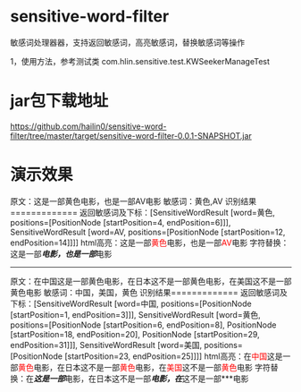 # sensitive-word-filter


敏感词处理器器，支持返回敏感词，高亮敏感词，替换敏感词等操作

1，使用方法，参考测试类
com.hlin.sensitive.test.KWSeekerManageTest


# jar包下载地址
https://github.com/hailin0/sensitive-word-filter/tree/master/target/sensitive-word-filter-0.0.1-SNAPSHOT.jar




# 演示效果

原文：这是一部黄色电影，也是一部AV电影
敏感词：黄色,AV
识别结果=============
返回敏感词及下标：[SensitiveWordResult [word=黄色, positions=[PositionNode [startPosition=4, endPosition=6]]], SensitiveWordResult [word=AV, positions=[PositionNode [startPosition=12, endPosition=14]]]]
html高亮：这是一部<font color='red'>黄色</font>电影，也是一部<font color='red'>AV</font>电影
字符替换：这是一部***电影，也是一部***电影

**************************************

原文：在中国这是一部黄色电影，在日本这不是一部黄色电影，在美国这不是一部黄色电影
敏感词：中国，美国，黄色
识别结果=============
返回敏感词及下标：[SensitiveWordResult [word=中国, positions=[PositionNode [startPosition=1, endPosition=3]]], SensitiveWordResult [word=黄色, positions=[PositionNode [startPosition=6, endPosition=8], PositionNode [startPosition=18, endPosition=20], PositionNode [startPosition=29, endPosition=31]]], SensitiveWordResult [word=美国, positions=[PositionNode [startPosition=23, endPosition=25]]]]
html高亮：在<font color='red'>中国</font>这是一部<font color='red'>黄色</font>电影，在日本这不是一部<font color='red'>黄色</font>电影，在<font color='red'>美国</font>这不是一部<font color='red'>黄色</font>电影
字符替换：在***这是一部***电影，在日本这不是一部***电影，在***这不是一部***电影
